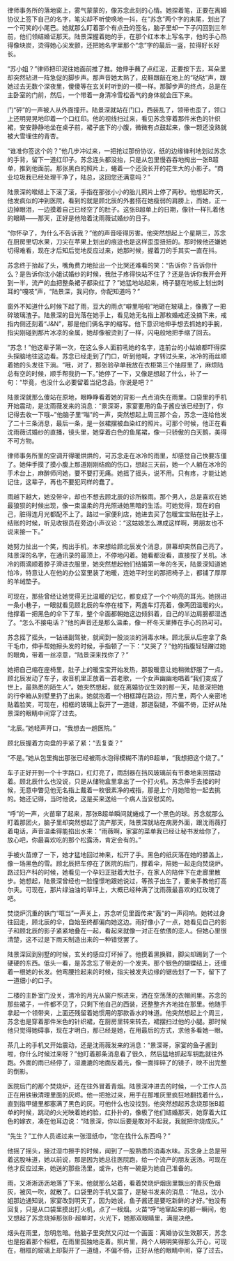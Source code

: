 律师事务所的落地窗上，雾气蒙蒙的，像苏念此刻的心情。她捏着笔，正要在离婚协议上签下自己的名字，笔尖却不听使唤地一抖，在“苏念”两个字的末尾，划出了一个可笑的小尾巴。她就那么盯着那个有点丑的签名，脑子里却一下子闪回到三年前，他们领结婚证那天。陆景深握着她的手，在那个红本本上写名字，他的手心热得像块炭，烫得她心尖发颤，还把她名字里那个“念”字的最后一竖，拉得好长好长。

“苏小姐？”律师把印泥往她面前推了推。她伸手蘸了点红泥，正要按下去，耳朵里却突然钻进一阵急促的脚步声。那声音她太熟了，皮鞋跟敲在地上的“哒哒”声，跟她过去无数个深夜里，傻傻等在玄关时听到的一模一样。那脚步声的终点，总是在主卧室的门前，然后，一个带着一身清冷雪松香气的身体就会压下来。

门“砰”的一声被人从外面撞开。陆景深就站在门口，西装乱了，领带也歪了，领口上还明晃晃地印着一个口红印。他的视线扫过来，看见苏念穿着那件米色的针织裙，安安静静地坐在桌子前，裙子底下的小腹，微微有点鼓起来，像一颗还没熟就被大雪埋住的青杏。

“谁准你签这个的？”他几步冲过来，一把抢过那份协议，纸的边缘锋利地划过苏念的手背，留下一道红印子。苏念连头都没抬，只是从包里慢吞吞地掏出一张B超单，推到他面前。那张黑白的照片上，蜷着一个还没长开的花生大的小影子。“商业垃圾我已经处理干净了，陆总，这回您还满意吗？”

陆景深的喉结上下滚了滚，手指在那张小小的胎儿照片上停了两秒。他想起昨天，他发疯似的冲到医院，看到的就是顾北辰的外套搭在她瘦弱的肩膀上，而她，正一边掉眼泪，一边摸着自己已经空了的肚子。这张B超单上的日期，像针一样扎着他的眼睛——那天，正好是他陪着沈雨薇试婚纱的日子。

“你怀孕了，为什么不告诉我？”他的声音哑得厉害。他突然想起上个星期三，苏念在厨房里切水果，刀尖在苹果上划出的痕迹也是这样歪歪扭扭的。那时候他还嫌她切得难看，现在才后知后觉地反应过来，她那时候，握着刀的手其实一直在抖。

苏念终于抬起了头，嘴角费力地扯出一个比哭还难看的笑：“告诉你？告诉你什么？是告诉你沈小姐试婚纱的时候，我肚子疼得快站不住了？还是告诉你我开会开到一半，流产的血把整条裙子都染红了？”她猛地站起来，椅子腿在地板上划出刺耳的“嘎吱”声，“陆景深，我问你，你配知道吗？”

窗外不知道什么时候下起了雨，豆大的雨点“噼里啪啦”地砸在玻璃上，像撒了一把碎玻璃渣子。陆景深的目光落在她手上，看见她无名指上那枚婚戒还没摘下来，戒指内侧还刻着“J&N”，那是他们俩名字的缩写。他下意识地伸手想去抓她的手腕，指尖刚碰到那片冰凉的金属，她却像被烫到了一样，闪电般地把手缩了回去。

“苏念！”他这辈子第一次，在这么多人面前吼她的名字，连前台的小姑娘都吓得探头探脑地往这边看。苏念已经走到了门口，听到他喊，才转过头来，冰冷的雨丝顺着她的头发往下淌。“哦，对了，那张验孕单我放在衣柜第三个抽屉里了，麻烦陆总有空的时候，顺手帮我扔一下。”她停了一下，又像是想起了什么，补了一句：“毕竟，也没什么必要留着当纪念品，你说是吧？”

陆景深就那么傻站在原地，眼睁睁看着她的背影一点点消失在雨里。口袋里的手机开始震动，是沈雨薇发来的消息：“景深哥，家宴要用的鱼子酱应该已经到了，你记得去收一下哦~”他脑子里“嗡”的一声，突然想起上周三那个会，苏念一连给他发了二十三条消息，最后一条，是一张裙摆被血染红的照片。可那个时候，他正在看沈雨薇试婚纱的直播，镜头里，她穿着白色的鱼尾裙，像一只骄傲的白天鹅，美得不可方物。

律师事务所里的空调开得暖烘烘的，可苏念走在冰冷的雨里，却感觉自己快要冻僵了。她伸手摸了摸小腹上那道刚刚结痂的伤口，想起三天前，她一个人躺在冰冷的手术台上，麻醉师问她，要不要打无痛。她摇了摇头，说不用。只有疼，才能让她记住，这辈子，再也不要犯同样的蠢了。

雨越下越大，她没带伞，却也不想去顾北辰的诊所躲雨。那个男人，总是喜欢在她最狼狈的时候出现，像一束温柔的月光照进她黑暗的生活。可她觉得，现在的自己，脏得连月光都配不上了。路过一家便利店，她进去买了包暖宝宝贴在肚子上，结账的时候，听见收银员在旁边小声议论：“这姑娘怎么淋成这样啊，男朋友也不说来接一下。”

她努力扯出一个笑，掏出手机，本来想给顾北辰发个消息，屏幕却突然自己亮了。陆景深的名字，在通讯录的最顶上，不停地闪着。她看都没看，直接按了关机。冰冷的雨滴顺着脖子滑进衣服里，她突然想起他们结婚第一年的冬天，陆景深知道她怕冷，特意让人在他的办公室里装了地暖，连她平时坐的那把椅子上，都铺了厚厚的羊绒垫子。

可现在，那些曾经让她觉得无比温暖的记忆，都变成了一个个响亮的耳光。她拐进一条小巷子，一眼就看见顾北辰的车停在楼下，两盏车灯亮着，像两团温暖的火。他撑着一把黑色的伞下了车，整个伞面都朝她这边倾斜着，自己的半边肩膀都湿透了。“怎么不接电话？”他的声音还是那么温柔，像一杯冬天里捧在手心的热可可。

苏念摇了摇头，一钻进副驾驶，就闻到一股淡淡的消毒水味。顾北辰从后座拿了条干毛巾，伸手帮她擦头发的时候，手指顿了一下：“又哭了？”他的指腹轻轻蹭过她的眼角，带着一丝凉意，“陆景深来找你了？”

她把自己缩在座椅里，肚子上的暖宝宝开始发热，那股暖意让她稍微舒服了一点。顾北辰发动了车子，收音机里正放着一首老歌，一个女声幽幽地唱着“我们变成了世上，最熟悉的陌生人”。她突然想起，就在离婚协议生效的那一天，陆景深把她的行李箱从别墅里扔了出来。她就抱着一个相框蹲在路边，照片里，两个人亲密地贴着脸笑，可现在，相框的玻璃上裂开了一道缝，那道裂缝，不偏不倚，正好从陆景深的眼睛中间穿了过去。

“北辰。”她轻声开口，“我想去一趟医院。”

顾北辰握着方向盘的手紧了紧：“去复查？”

“不是。”她从包里掏出那张已经被雨水泡得模糊不清的B超单，“我想把这个烧了。”

车子正好开到一个十字路口，红灯亮了，雨刮器在挡风玻璃前有节奏地来回摆动着。顾北辰什么也没说，只是从储物盒里拿出了一个打火机。苏念伸手去接的时候，无意中瞥见他无名指上戴着一枚很素净的戒指，那是上个月她陪他一起去挑的。她还记得，当时他说，这是买来送给一个病人当安慰奖的。

“呼”的一声，火苗窜了起来，那张B超单瞬间就蜷成了一个黑色的球。苏念就那么盯着那团火，脑子里却突然想起了流产那天，陆景深就站在病房外面，跟沈雨薇打着电话，声音温柔得能掐出水来：“雨薇啊，家宴的菜单我已经让秘书发给你了，放心吧，你最喜欢吃的那个松露汤，肯定会有的。”

手被火苗燎了一下，她才猛地回过神来，松开了手。黑色的纸灰落在她的膝盖上，像一场黑色的雪。顾北辰把车停在了医院的后门，撑着伞，陪她一起走向焚烧炉。路过妇产科的时候，她看见一个孕妇正挺着大肚子，在家人的陪伴下在走廊里散步。她想起，陆景深曾经也一脸憧憬地跟她说过，等孩子出生了，要亲手教他打高尔夫。可现在，那片绿油油的草坪上，大概已经种满了沈雨薇最喜欢的红玫瑰了吧。

焚烧炉沉重的铁门“哐当”一声关上，苏念听见里面传来“轰”的一声闷响。她转过身往回走，顾北辰的伞，自始至终都偏向她这边。雨好像小了一点，她看见自己的影子和顾北辰的影子紧紧地叠在一起，看起来就像一对正在依偎的恋人。但她心里很清楚，这不过是下雨天制造出来的一种错觉罢了。

陆景深回到别墅的时候，玄关的感应灯坏掉了。他摸着黑换鞋，脚尖却踢到了一个硬硬的东西。低头一看，是苏念忘了带走的一个发夹。那个银色的蝴蝶结上，还缠着一根她的长发。他弯腰捡起来的时候，指尖被发夹边缘的锯齿划了一下，留下了一道细小的口子。

二楼的主卧室门没关，清冷的月光从窗户照进来，洒在空荡荡的衣帽间里。苏念的那些裙子，一件都不见了，只剩下他自己的西装，还整整齐齐地挂在那里。他随手拿起一个领带夹，上面还残留着她惯用的那款香水的味道。他突然想起上个周三，苏念也是穿着那件米色的针织裙，在厨房里转来转去，裙摆扫过他的小腿。那时候他只觉得她碍事，现在才明白，那已经是她，在用最后的方式，求他多看她一眼。

茶几上的手机又开始震动，还是沈雨薇发来的消息：“景深哥，家宴的鱼子酱到啦，你什么时候过来呀？”他盯着那条消息看了很久，然后猛地抓起车钥匙就往外跑。外面的雨已经停了，湿漉漉的地面反着光，像一面摔碎了的镜子，映不出完整的倒影。

医院后门的那个焚烧炉，还在往外冒着青烟。陆景深冲进去的时候，一个工作人员正在用铁锹清理里面的灰烬。他一把抢过来，用手在那堆灰里疯狂地翻找着什么，直到指甲缝里都塞满了黑色的灰。可他什么也没找到。他突然想起苏念烧那张B超单的时候，跳动的火光映着她的脸，红扑扑的，像极了他们结婚那天，她穿着大红色的嫁衣，凑在他耳边说：“陆景深，你以后要是敢对不起我，我就把你烧成灰。”

“先生？”工作人员递过来一张湿纸巾，“您在找什么东西吗？”

他摇了摇头，接过湿巾擦手的时候，闻到了一股熟悉的消毒水味。苏念身上总是带着这股味道，她以前说，那是因为她总往医院跑，给一个流产的朋友送汤。可现在他才反应过来，她送的那些汤里，或许，也有一碗是为她自己准备的。

雨，又淅淅沥沥地落了下来。他就那么站着，看着焚烧炉烟囱里飘出的青灰色烟灰，被风一吹，就散了。口袋里的手机又震了，是秘书发来的消息：“陆总，沈小姐那边通知说，家宴改到明天了，因为她说，鱼子酱还是要吃新鲜的才好。”他没有回复，只是从口袋里摸出打火机，点了一根烟。火苗“呼”地窜起来的那一瞬间，他又想起了苏念烧掉那张B-超单时，火光下，她那双眼睛里，满是决绝。

烟头在雨里，忽明忽暗。他脑子里突然又闪过一个画面：离婚协议生效那天，苏念也是抱着那个相框，在雨里孤独地走着。照片里，两个人明明笑得那么开心，可现在，相框的玻璃上却裂开了一道缝，不偏不倚，正好从他的眼睛中间，穿了过去。
